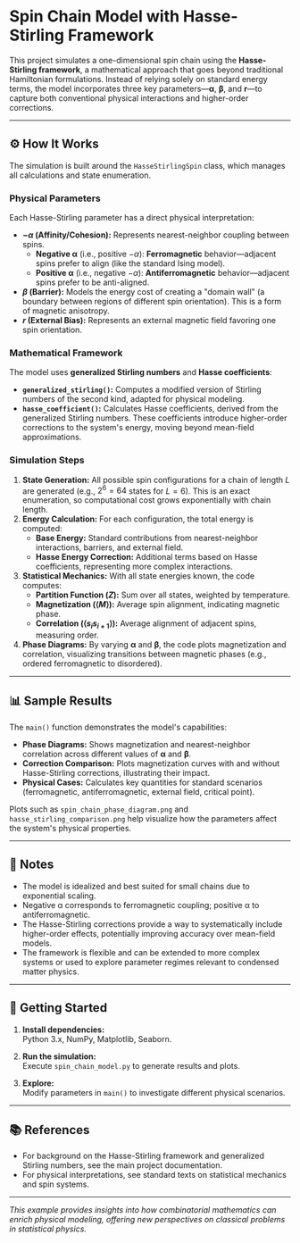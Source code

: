 # Spin Chain Model with Hasse-Stirling Framework

This project simulates a one-dimensional spin chain using the **Hasse-Stirling framework**, a mathematical approach that goes beyond traditional Hamiltonian formulations. Instead of relying solely on standard energy terms, the model incorporates three key parameters—**α**, **β**, and **r**—to capture both conventional physical interactions and higher-order corrections.

---

## ⚙️ How It Works

The simulation is built around the `HasseStirlingSpin` class, which manages all calculations and state enumeration.

### Physical Parameters

Each Hasse-Stirling parameter has a direct physical interpretation:

- **$-\alpha$ (Affinity/Cohesion):** Represents nearest-neighbor coupling between spins.
  - **Negative α** (i.e., positive $-\alpha$): **Ferromagnetic** behavior—adjacent spins prefer to align (like the standard Ising model).
  - **Positive α** (i.e., negative $-\alpha$): **Antiferromagnetic** behavior—adjacent spins prefer to be anti-aligned.
- **$\beta$ (Barrier):** Models the energy cost of creating a "domain wall" (a boundary between regions of different spin orientation). This is a form of magnetic anisotropy.
- **$r$ (External Bias):** Represents an external magnetic field favoring one spin orientation.

### Mathematical Framework

The model uses **generalized Stirling numbers** and **Hasse coefficients**:

- **`generalized_stirling()`:** Computes a modified version of Stirling numbers of the second kind, adapted for physical modeling.
- **`hasse_coefficient()`:** Calculates Hasse coefficients, derived from the generalized Stirling numbers. These coefficients introduce higher-order corrections to the system's energy, moving beyond mean-field approximations.

### Simulation Steps

1. **State Generation:** All possible spin configurations for a chain of length $L$ are generated (e.g., $2^6 = 64$ states for $L=6$). This is an exact enumeration, so computational cost grows exponentially with chain length.
2. **Energy Calculation:** For each configuration, the total energy is computed:
    - **Base Energy:** Standard contributions from nearest-neighbor interactions, barriers, and external field.
    - **Hasse Energy Correction:** Additional terms based on Hasse coefficients, representing more complex interactions.
3. **Statistical Mechanics:** With all state energies known, the code computes:
    - **Partition Function ($Z$):** Sum over all states, weighted by temperature.
    - **Magnetization ($\langle M \rangle$):** Average spin alignment, indicating magnetic phase.
    - **Correlation ($\langle s_i s_{i+1} \rangle$):** Average alignment of adjacent spins, measuring order.
4. **Phase Diagrams:** By varying **α** and **β**, the code plots magnetization and correlation, visualizing transitions between magnetic phases (e.g., ordered ferromagnetic to disordered).

---

## 📊 Sample Results

The `main()` function demonstrates the model's capabilities:

- **Phase Diagrams:** Shows magnetization and nearest-neighbor correlation across different values of **α** and **β**.
- **Correction Comparison:** Plots magnetization curves with and without Hasse-Stirling corrections, illustrating their impact.
- **Physical Cases:** Calculates key quantities for standard scenarios (ferromagnetic, antiferromagnetic, external field, critical point).

Plots such as `spin_chain_phase_diagram.png` and `hasse_stirling_comparison.png` help visualize how the parameters affect the system's physical properties.

---

## 📝 Notes

- The model is idealized and best suited for small chains due to exponential scaling.
- Negative α corresponds to ferromagnetic coupling; positive α to antiferromagnetic.
- The Hasse-Stirling corrections provide a way to systematically include higher-order effects, potentially improving accuracy over mean-field models.
- The framework is flexible and can be extended to more complex systems or used to explore parameter regimes relevant to condensed matter physics.

---

## 🚀 Getting Started

1. **Install dependencies:**  
   Python 3.x, NumPy, Matplotlib, Seaborn.

2. **Run the simulation:**  
   Execute `spin_chain_model.py` to generate results and plots.

3. **Explore:**  
   Modify parameters in `main()` to investigate different physical scenarios.

---

## 📚 References

- For background on the Hasse-Stirling framework and generalized Stirling numbers, see the main project documentation.
- For physical interpretations, see standard texts on statistical mechanics and spin systems.

---

*This example provides insights into how combinatorial mathematics can enrich physical modeling, offering new perspectives on classical problems in statistical physics.*